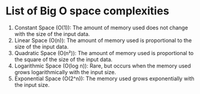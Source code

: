 # List of Big O space complexities
1. Constant Space (O(1)): The amount of memory used does not change with the size of the input data.
2. Linear Space (O(n)): The amount of memory used is proportional to the size of the input data.
3. Quadratic Space (O(n²)): The amount of memory used is proportional to the square of the size of the input data.
4. Logarithmic Space (O(log n)): Rare, but occurs when the memory used grows logarithmically with the input size.
5. Exponential Space (O(2^n)): The memory used grows exponentially with the input size.